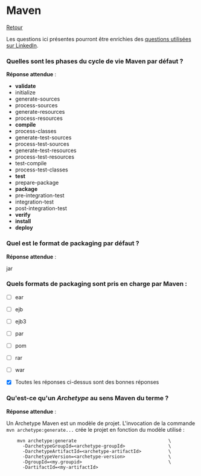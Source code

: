 # Maven

[Retour](../README.md)

Les questions ici présentes pourront être enrichies des <a href="https://github.com/Ebazhanov/linkedin-skill-assessments-quizzes/blob/master/maven/maven-quiz.md">questions utilisées sur LinkedIn</a>.

### Quelles sont les phases du cycle de vie Maven par défaut ?

**Réponse attendue** :
  - **validate**
  - initialize
  - generate-sources
  - process-sources
  - generate-resources
  - process-resources
  - **compile**
  - process-classes
  - generate-test-sources
  - process-test-sources
  - generate-test-resources
  - process-test-resources
  - test-compile
  - process-test-classes
  - **test**
  - prepare-package
  - **package**
  - pre-integration-test
  - integration-test
  - post-integration-test
  - **verify**
  - **install**
  - **deploy**

### Quel est le format de packaging par défaut ?

**Réponse attendue** :

jar

### Quels formats de packaging sont pris en charge par Maven :
- [ ] ear
- [ ] ejb
- [ ] ejb3
- [ ] par
- [ ] pom
- [ ] rar
- [ ] war
- [x] Toutes les réponses ci-dessus sont des bonnes réponses


### Qu'est-ce qu'un *Archetype* au sens Maven du terme ?

**Réponse attendue** :

Un Archetype Maven est un modèle de projet. L'invocation de la commande `mvn archetype:generate...` crée le projet en fonction du modèle utilisé :
```shell
    mvn archetype:generate                                  \
      -DarchetypeGroupId=<archetype-groupId>                \
      -DarchetypeArtifactId=<archetype-artifactId>          \
      -DarchetypeVersion=<archetype-version>                \
      -DgroupId=<my.groupid>                                \
      -DartifactId=<my-artifactId>
```
